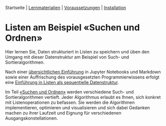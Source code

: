 Startseite | [Lernmaterialien](./kurs.md) | [Voraussetzungen](./voraussetzungen.md) | [Installation](./installation_anaconda.md)

# Listen am Beispiel &laquo;Suchen und Ordnen&raquo;

Hier lernen Sie, Daten strukturiert in Listen zu speichern und üben den Umgang mit dieser Datenstruktur am Beispiel von Such- und Sortieralgorithmen.

Nach einer [übersichtlichen Einführung](./kurs#vorbereitendes) in Jupyter Notebooks und Markdown sowie einer Auffrischung des vorausgesetzten Programmierwissens erfolgt eine [Einführung in Listen als sequentielle Datenstruktur](/kurs.md#listen).

Im Teil [&laquo;Suchen und Ordnen&raquo;](./kurs.md#algorithmen) werden verschiedene Such- und Sortieralgorithmen vertieft. Jeder Algorithmus erlaubt es Ihnen, sich konkret mit Listenoperationen zu befassen. Sie werden die Algorithmen implementieren, optimieren und visualisieren und sich dabei Gedanken machen zu ihrer Laufzeit und Eignung für verschiedenen Ausgangskonstellationen.
